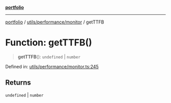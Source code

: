 [**portfolio**](../../../../README.md)

***

[portfolio](../../../../modules.md) / [utils/performance/monitor](../README.md) / getTTFB

# Function: getTTFB()

> **getTTFB**(): `undefined` \| `number`

Defined in: [utils/performance/monitor.ts:245](https://github.com/tnorlund/Portfolio/blob/b901dc34f8c803c7c667d50484f51a07fe20ae8c/portfolio/utils/performance/monitor.ts#L245)

## Returns

`undefined` \| `number`
